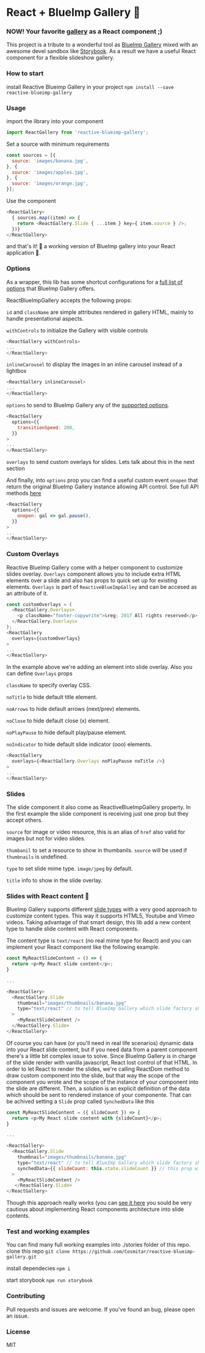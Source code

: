 # React + BlueImp Gallery :sunrise_over_mountains:
### NOW! Your favorite [gallery](https://github.com/blueimp/Gallery) as a React component ;)

This project is a tribute to a wonderful tool as [BlueImp Gallery](https://blueimp.github.io/Gallery/) mixed with an awesome devel sandbox like [Storybook](https://storybooks.js.org/).
As a result we have a useful React component for a flexible slideshow gallery.

### How to start
install Reactive Blueimp Gallery in your project
`npm install --save reactive-blueimp-gallery`

### Usage
import the library into your component
```javascript
import ReactGallery from 'reactive-blueimp-gallery';
```

Set a source with minimum requirements
```javascript
const sources = [{
  source: 'images/banana.jpg',
}, {
  source: 'images/apples.jpg',
}, {
  source: 'images/orange.jpg',
}];
```

Use the component
```javascript
<ReactGallery>
  { sources.map((item) => {
    return <ReactGallery.Slide { ...item } key={ item.source } />;
  })}
</ReactGallery>
```

and that's it! :raised_hands: a working version of BlueImp gallery into your React application :muscle:.

### Options
As a wrapper, this lib has some shortcut configurations for a [full list of options](https://github.com/blueimp/Gallery#options) that BlueImp Gallery offers.

ReactBlueImpGallery accepts the following props:

`id` and `className` are simple attributes rendered in gallery HTML, mainly to handle presentational aspects.

`withControls` to initialize the Gallery with visible controls
```javascript
<ReactGallery withControls>
...
</ReactGallery>
```

`inlineCarousel` to display the images in an inline carousel instead of a lightbox
```javascript
<ReactGallery inlineCarousel>
...
</ReactGallery>
```

`options` to send to BlueImp Gallery any of the [supported options](https://github.com/blueimp/Gallery#options).
```javascript
<ReactGallery
  options={{
    transitionSpeed: 200,
  }}
>
...
</ReactGallery>
```

`overlays` to send custom overlays for slides. Lets talk about this in the next section

And finally, into `options` prop you can find a useful custom event `onopen` that return the original BlueImp Gallery instance allowing API control. See full API methods [here](https://github.com/blueimp/Gallery#api-methods)

```javascript
<ReactGallery
  options={{
    onopen: gal => gal.pause(),
  }}
>
...
</ReactGallery>
```
### Custom Overlays
Reactive BlueImp Gallery come with a helper component to customize slides overlay. `Overlays` component allows you to include extra HTML elements over a slide and also has props to quick set up for existing elements. `Overlays` is part of `ReactiveBlueImpGalley` and can be accesed as an attribute of it.
```javascript
const customOverlays = (
  <ReactGallery.Overlays>
    <p className="footer-copywrite">&reg; 2017 All rights reserved</p>
  </ReactGallery.Overlays>
);
<ReactGallery
  overlays={customOverlays}
>
...
</ReactGallery>
```

In the example above we're adding an element into slide overlay. Also you can define `Overlays` props

`className` to specify overlay CSS.

`noTitle` to hide default title element.

`noArrows` to hide default arrows (next/prev) elements.

`noClose` to hide default close (x) element.

`noPlayPause` to hide default play/pause element.

`noIndicator` to hide default slide indicator (ooo) elements.

```javascript
<ReactGallery
  overlays={<ReactGallery.Overlays noPlayPause noTitle />}
>
...
</ReactGallery>
```

### Slides
The slide component it also come as ReactiveBlueImpGallery property. In the first example the slide component is receiving just one prop but they accept others.

`source` for image or video resource, this is an alias of `href` also valid for images but not for video slides.

`thumbanil` to set a resource to show in thumbanils. `source` will be used if `thumbnails` is undefined.

`type` to set slide mime type. `image/jpeg` by default.

`title` info to show in the slide overlay.

### Slides with React content :rocket:
BlueImp Gallery supports different [slide types](https://github.com/blueimp/Gallery#additional-content-types) with a very good approach to customize content types. This way it supports HTML5, Youtube and Vimeo videos. Taking advantage of that smart design, this lib add a new content type to handle slide content with React components.

The content type is `text/react` (no real mime type for React) and you can implement your React component like the following example.
```javascript
const MyReactSlideContent = () => {
  return <p>My React slide content</p>;
}

...

<ReactGallery>
  <ReactGallery.Slide
    thumbnail="images/thumbnails/banana.jpg"
    type="text/react" // to tell BlueImp Gallery which slide factory should use
  >
    <MyReactSlideContent />
  </ReactGallery.Slide>
</ReactGallery>
```
Of course you can have (or you'll need in real life scenarios) dynamic data into your React slide content, but if you need data from a parent component there's a little bit complex issue to solve. Since BlueImp Gallery is in charge of the slide render with vanilla javascript, React lost control of that HTML. In order to let React to render the slides, we're calling ReactDom method to draw custom component into the slide, but that way the scope of the component you wrote and the scope of the instance of your component into the slide are different. Then, a solution is an explicit definition of the data which should be sent to rendered instance of your componente. That can be achived setting a `Slide` prop called `SynchedData` like this
```javascript
const MyReactSlideContent = ({ slideCount }) => {
  return <p>My React slide content with {slideCount}</p>;
}

...

<ReactGallery>
  <ReactGallery.Slide
    thumbnail="images/thumbnails/banana.jpg"
    type="text/react" // to tell BlueImp Gallery which slide factory should use
    synchedData={{ slideCount: this.state.slideCount }} // this prop will be sent to <MyReactSlideContent />
  >
    <MyReactSlideContent />
   </ReactGallery.Slide>
</ReactGallery>
```
Though this approach really works (you can [see it here](https://cosmitar.github.io/reactive-blueimp-gallery/?selectedKind=React%20BlueImp%20Gallery&selectedStory=Custom%20React%20slide%20content&full=0&down=1&left=1&panelRight=0&downPanel=kadirahq%2Fstorybook-addon-actions%2Factions-panel) you sould be very cautious about implementing React components architecture into slide contents.

### Test and working examples
You can find many full working examples into ./stories folder of this repo.
clone this repo
`git clone https://github.com/Cosmitar/reactive-blueimp-gallery.git`

install dependecies
`npm i`

start storybook
`npm run storybook`

### Contributing
Pull requests and issues are welcome. If you've found an bug, please open an issue.

### License
MIT
